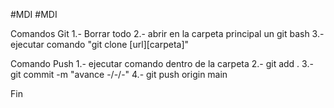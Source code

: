 #MDI
#MDI

Comandos Git
  1.- Borrar todo
  2.- abrir en la carpeta principal un git bash
  3.- ejecutar comando "git clone [url][carpeta]"
  
Comando Push
  1.- ejecutar comando dentro de la carpeta
  2.- git add .
  3.- git commit -m "avance -/-/-"
  4.- git push origin main

Fin
